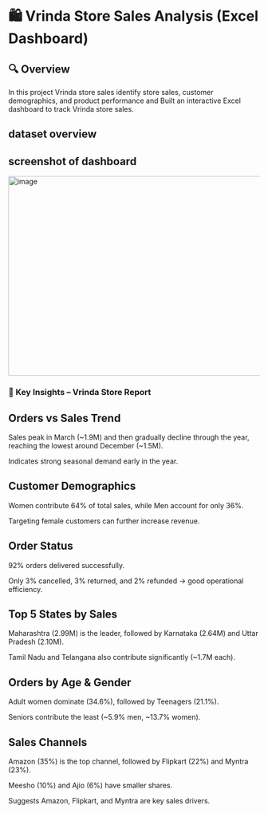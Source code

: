 # 🛍️ Vrinda Store Sales Analysis (Excel Dashboard)

## 🔍 Overview
In this project Vrinda store sales identify  store sales, customer demographics, and product performance and Built an interactive Excel dashboard to track Vrinda store sales.

## dataset overview







## screenshot of dashboard
<img width="900" height="400" alt="image" src="https://github.com/user-attachments/assets/2def77b0-babc-4c94-90cc-c3b6fc96785e" />


<h3>🔑 Key Insights – Vrinda Store Report</h3>

## Orders vs Sales Trend

Sales peak in March (~1.9M) and then gradually decline through the year, reaching the lowest around December (~1.5M).

Indicates strong seasonal demand early in the year.

## Customer Demographics

Women contribute 64% of total sales, while Men account for only 36%.

Targeting female customers can further increase revenue.

## Order Status

92% orders delivered successfully.

Only 3% cancelled, 3% returned, and 2% refunded → good operational efficiency.

## Top 5 States by Sales

Maharashtra (2.99M) is the leader, followed by Karnataka (2.64M) and Uttar Pradesh (2.10M).

Tamil Nadu and Telangana also contribute significantly (~1.7M each).

## Orders by Age & Gender

Adult women dominate (34.6%), followed by Teenagers (21.1%).

Seniors contribute the least (~5.9% men, ~13.7% women).

## Sales Channels

Amazon (35%) is the top channel, followed by Flipkart (22%) and Myntra (23%).

Meesho (10%) and Ajio (6%) have smaller shares.

Suggests Amazon, Flipkart, and Myntra are key sales drivers.
